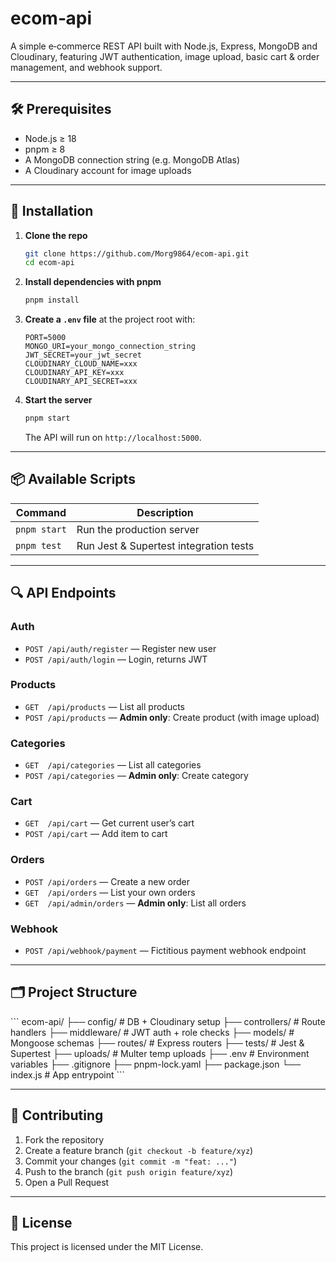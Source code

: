 # ecom‑api

A simple e‑commerce REST API built with Node.js, Express, MongoDB and Cloudinary, featuring JWT authentication, image upload, basic cart & order management, and webhook support.

---

## 🛠️ Prerequisites

- Node.js ≥ 18  
- pnpm ≥ 8  
- A MongoDB connection string (e.g. MongoDB Atlas)  
- A Cloudinary account for image uploads  

---

## 🚀 Installation

1. **Clone the repo**  
   ```bash
   git clone https://github.com/Morg9864/ecom-api.git
   cd ecom-api
   ```

2. **Install dependencies with pnpm**  
   ```bash
   pnpm install
   ```

3. **Create a `.env` file** at the project root with:
   ```env
   PORT=5000
   MONGO_URI=your_mongo_connection_string
   JWT_SECRET=your_jwt_secret
   CLOUDINARY_CLOUD_NAME=xxx
   CLOUDINARY_API_KEY=xxx
   CLOUDINARY_API_SECRET=xxx
   ```

4. **Start the server**  
   ```bash
   pnpm start
   ```
   The API will run on `http://localhost:5000`.

---

## 📦 Available Scripts

| Command      | Description                            |
| ------------ | -------------------------------------- |
| `pnpm start` | Run the production server              |
| `pnpm test`  | Run Jest & Supertest integration tests |

---

## 🔍 API Endpoints

### Auth  
- `POST /api/auth/register` — Register new user  
- `POST /api/auth/login` — Login, returns JWT  

### Products  
- `GET  /api/products` — List all products  
- `POST /api/products` — **Admin only**: Create product (with image upload)  

### Categories  
- `GET  /api/categories` — List all categories  
- `POST /api/categories` — **Admin only**: Create category  

### Cart  
- `GET  /api/cart` — Get current user’s cart  
- `POST /api/cart` — Add item to cart  

### Orders  
- `POST /api/orders` — Create a new order  
- `GET  /api/orders` — List your own orders  
- `GET  /api/admin/orders` — **Admin only**: List all orders  

### Webhook  
- `POST /api/webhook/payment` — Fictitious payment webhook endpoint  

---

## 🗂️ Project Structure

\`\`\`
ecom-api/
├── config/           # DB + Cloudinary setup
├── controllers/      # Route handlers
├── middleware/       # JWT auth + role checks
├── models/           # Mongoose schemas
├── routes/           # Express routers
├── tests/            # Jest & Supertest
├── uploads/          # Multer temp uploads
├── .env              # Environment variables
├── .gitignore
├── pnpm-lock.yaml
├── package.json
└── index.js          # App entrypoint
\`\`\`

---

## 🤝 Contributing

1. Fork the repository  
2. Create a feature branch (`git checkout -b feature/xyz`)  
3. Commit your changes (`git commit -m "feat: ..."`)  
4. Push to the branch (`git push origin feature/xyz`)  
5. Open a Pull Request  

---

## 📄 License

This project is licensed under the MIT License.
